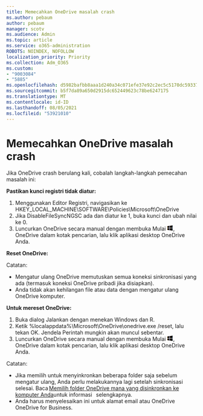 ```yaml
---
title: Memecahkan OneDrive masalah crash
ms.author: pebaum
author: pebaum
manager: scotv
ms.audience: Admin
ms.topic: article
ms.service: o365-administration
ROBOTS: NOINDEX, NOFOLLOW
localization_priority: Priority
ms.collection: Adm_O365
ms.custom:
- "9003084"
- "5885"
ms.openlocfilehash: d5982bafbb8aaa1d240a34c071efe37e92c2ec5c5170dc59337df9a5435e22e1
ms.sourcegitcommit: b5f7da89a650d2915dc652449623c78be6247175
ms.translationtype: MT
ms.contentlocale: id-ID
ms.lasthandoff: 08/05/2021
ms.locfileid: "53921010"
---
```

# <a name="troubleshoot-onedrive-crashes"></a>Memecahkan OneDrive masalah crash

Jika OneDrive crash berulang kali, cobalah langkah-langkah pemecahan masalah ini:

**Pastikan kunci registri tidak diatur:**

1. Menggunakan Editor Registri, navigasikan ke HKEY_LOCAL_MACHINE\SOFTWARE\Policies\Microsoft\OneDrive
2. Jika DisableFileSyncNGSC ada dan diatur ke 1, buka kunci dan ubah nilai ke 0.
3. Luncurkan OneDrive secara manual dengan membuka Mulai ![Tekan tombol Windows](data:image/png;base64,iVBORw0KGgoAAAANSUhEUgAAABEAAAAOCAYAAADJ7fe0AAAAAXNSR0IArs4c6QAAAARnQU1BAACxjwv8YQUAAAAJcEhZcwAADsQAAA7EAZUrDhsAAADxSURBVDhPY/wPBAx4wR+Gd6/fM7x9/ZTh9ZuXDGdPnWE4tH0rw/UHDxlaVp9kCDCSYWABKfv35wfD+/cfGV4+fcLw5uVjhlOXzzFsX/qWYebmZAZPWWOGO2DD8ACQS9Y3e4Bcg4Y9/t94fPa/CoY4Aq8/+xik/T8TkEMxGDyGgANWwSqeobvbGSyAADIM3BwCDKXd3QyfoCLoQEGAA0xTxSWjsYMJwLHjkruU4UXSJ4YnT54x3Dh/luHmjfMMmw9wMjCDlRAGBDPgjy8fGT5//8rw9P4Thge3zzNcvXmDYevmfQzXb1xlmH/0ATADyjAAAKdWkD3ZSwNeAAAAAElFTkSuQmCC), OneDrive dalam kotak pencarian, lalu klik aplikasi desktop OneDrive Anda.

**Reset OneDrive:**

Catatan:

- Mengatur ulang OneDrive memutuskan semua koneksi sinkronisasi yang ada (termasuk koneksi OneDrive pribadi jika disiapkan).
- Anda tidak akan kehilangan file atau data dengan mengatur ulang OneDrive komputer.

**Untuk mereset OneDrive:**

1. Buka dialog Jalankan dengan menekan Windows dan R.
2. Ketik %localappdata%\Microsoft\OneDrive\onedrive.exe /reset, lalu tekan OK. Jendela Perintah mungkin akan muncul sebentar.
3. Luncurkan OneDrive secara manual dengan membuka Mulai ![Tekan tombol Windows](data:image/png;base64,iVBORw0KGgoAAAANSUhEUgAAABEAAAAOCAYAAADJ7fe0AAAAAXNSR0IArs4c6QAAAARnQU1BAACxjwv8YQUAAAAJcEhZcwAADsQAAA7EAZUrDhsAAADxSURBVDhPY/wPBAx4wR+Gd6/fM7x9/ZTh9ZuXDGdPnWE4tH0rw/UHDxlaVp9kCDCSYWABKfv35wfD+/cfGV4+fcLw5uVjhlOXzzFsX/qWYebmZAZPWWOGO2DD8ACQS9Y3e4Bcg4Y9/t94fPa/CoY4Aq8/+xik/T8TkEMxGDyGgANWwSqeobvbGSyAADIM3BwCDKXd3QyfoCLoQEGAA0xTxSWjsYMJwLHjkruU4UXSJ4YnT54x3Dh/luHmjfMMmw9wMjCDlRAGBDPgjy8fGT5//8rw9P4Thge3zzNcvXmDYevmfQzXb1xlmH/0ATADyjAAAKdWkD3ZSwNeAAAAAElFTkSuQmCC), OneDrive dalam kotak pencarian, lalu klik aplikasi desktop OneDrive Anda.

Catatan:

- Jika memilih untuk menyinkronkan beberapa folder saja sebelum mengatur ulang, Anda perlu melakukannya lagi setelah sinkronisasi selesai. Baca [Memilih folder OneDrive mana yang disinkronkan ke komputer Anda](https://support.office.com/article/98b8b011-8b94-419b-aa95-a14ff2415e85)untuk informasi   selengkapnya.
- Anda harus menyelesaikan ini untuk alamat email atau OneDrive OneDrive for Business.